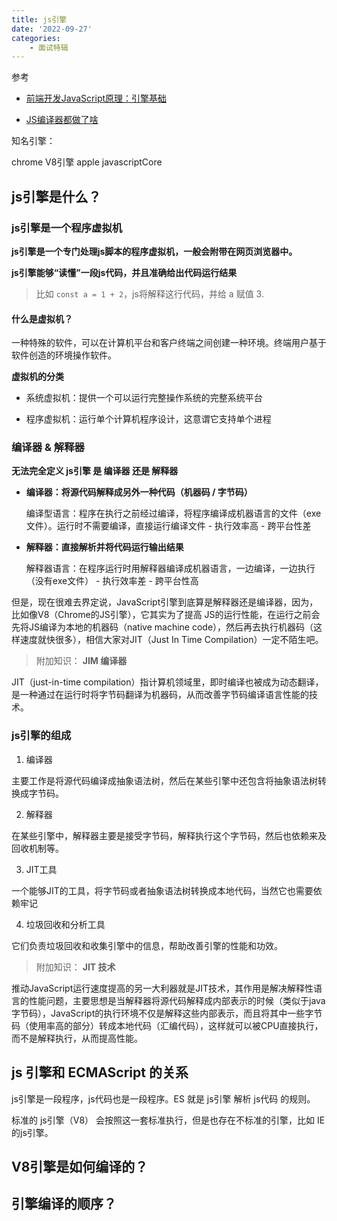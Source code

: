 ```yaml
---
title: js引擎
date: '2022-09-27'
categories:
    - 面试特辑
---
```


参考

- [前端开发JavaScript原理：引擎基础](https://zhuanlan.zhihu.com/p/84225436)

- [JS编译器都做了啥](https://juejin.cn/post/6844903751090700295#heading-11)

知名引擎：

chrome V8引擎
apple javascriptCore

## js引擎是什么？

### js引擎是一个程序虚拟机

**js引擎是一个专门处理js脚本的程序虚拟机，一般会附带在网页浏览器中。**

**js引擎能够“读懂”一段js代码，并且准确给出代码运行结果**

> 比如 `const a = 1 + 2`，js将解释这行代码，并给 a 赋值 3.

#### 什么是虚拟机？

一种特殊的软件，可以在计算机平台和客户终端之间创建一种环境。终端用户基于软件创造的环境操作软件。

**虚拟机的分类**

- 系统虚拟机：提供一个可以运行完整操作系统的完整系统平台

- 程序虚拟机：运行单个计算机程序设计，这意谓它支持单个进程

### 编译器 & 解释器

**无法完全定义 js引擎 是 编译器 还是 解释器**

- **编译器：将源代码解释成另外一种代码（机器码 / 字节码）**

    编译型语言：程序在执行之前经过编译，将程序编译成机器语言的文件（exe文件）。运行时不需要编译，直接运行编译文件
        - 执行效率高
        - 跨平台性差

- **解释器：直接解析并将代码运行输出结果**

    解释器语言：在程序运行时用解释器编译成机器语言，一边编译，一边执行（没有exe文件）
        - 执行效率差
        - 跨平台性高

但是，现在很难去界定说，JavaScript引擎到底算是解释器还是编译器，因为，比如像V8（Chrome的JS引擎），它其实为了提高 JS的运行性能，在运行之前会先将JS编译为本地的机器码（native machine code），然后再去执行机器码（这样速度就快很多），相信大家对JIT（Just In Time Compilation）一定不陌生吧。

> 附加知识： **JIM 编译器**

JIT（just-in-time compilation）指计算机领域里，即时编译也被成为动态翻译，是一种通过在运行时将字节码翻译为机器码，从而改善字节码编译语言性能的技术。

### js引擎的组成

1. 编译器

主要工作是将源代码编译成抽象语法树，然后在某些引擎中还包含将抽象语法树转换成字节码。

2. 解释器

在某些引擎中，解释器主要是接受字节码，解释执行这个字节码，然后也依赖来及回收机制等。

3. JIT工具

一个能够JIT的工具，将字节码或者抽象语法树转换成本地代码，当然它也需要依赖牢记

4. 垃圾回收和分析工具

它们负责垃圾回收和收集引擎中的信息，帮助改善引擎的性能和功效。

> 附加知识： **JIT 技术**

推动JavaScript运行速度提高的另一大利器就是JIT技术，其作用是解决解释性语言的性能问题，主要思想是当解释器将源代码解释成内部表示的时候（类似于java字节码），JavaScript的执行环境不仅是解释这些内部表示，而且将其中一些字节码（使用率高的部分）转成本地代码（汇编代码），这样就可以被CPU直接执行，而不是解释执行，从而提高性能。

## js 引擎和 ECMAScript 的关系

js引擎是一段程序，js代码也是一段程序。ES 就是 js引擎 解析 js代码 的规则。

标准的 js引擎（V8） 会按照这一套标准执行，但是也存在不标准的引擎，比如 IE的js引擎。

## V8引擎是如何编译的？

## 引擎编译的顺序？
